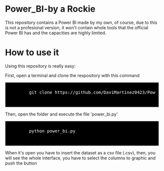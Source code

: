 # Power_BI-by a Rockie

This repository contains a Power BI made by my own, of course, due to this is not a profesional version, it won't contain whole tools that the official Power BI has and the capacities are highly limited.

# How to use it

Using this repository is really easy:

First, open a terminal and clone the respository with this command 

<div style="background-color: #000000;font-size: 14px ;color: #FFFFFF; padding: 10px; border: 1px solid #ccc">
    <pre>
        git clone https://github.com/DaviMartinez0423/Power_BI-at-hand.git
    </pre>
</div>

Then, open the folder and execute the file 'power_bi.py'

<div style="background-color: #000000;font-size: 14px ;color: #FFFFFF; padding: 10px; border: 1px solid #ccc">
    <pre>
        python power_bi.py
    </pre>
</div>

When it's open you have to insert the dataset as a csv file (.csv), then, you will see the whole interface, you have to select the columns to graphic and push the button 